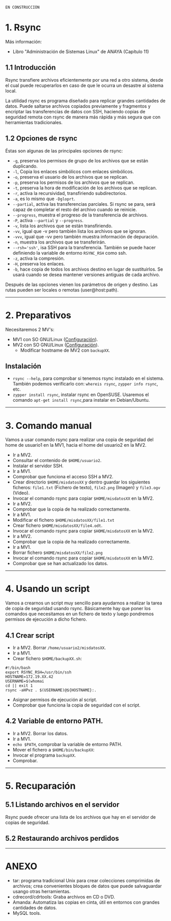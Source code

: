 
```
EN CONSTRUCCIÓN
```

# 1. Rsync

Más información:
* Libro "Administración de Sistemas Linux" de ANAYA (Capítulo 11)

## 1.1 Introducción

Rsync transfiere archivos eficientemente por una red a otro sistema, desde el
cual puede recuperarlos en caso de que le ocurra un desastre al sistema local.

La utilidad rsync es programa diseñado para replicar grandes cantidades de datos.
Puede saltarse archivos copiados previamente y fragmentos y encriptar las transferencias
de datos con SSH, haciendo copias de seguridad remota con rsync de manera más
rápida y más segura que con herramientas tradicionales.

## 1.2 Opciones de rsync

Éstas son algunas de las principales opciones de rsync:
* `-g`, preserva los permisos de grupo de los archivos que se están duplicando.
* `-l`, Copia los enlaces simbólicos com enlaces simbólicos.
* `-o`, preserva el usuario de los archivos que se replican.
* `-p`, preserva los permisos de los archivos que se replican.
* `-t`, preserva la hora de modificación de los archivos que se replican.
* `-r`, activa la recursividad, transfiriendo subdirectorios.
* `-a`, es lo mismo que `-Dgloprt`.
* `--partial`, activa las transferencias parciales. Si rsync se para, será
capaz de completar el resto del archivo cuando se reinicie.
* `--progress`, muestra el progreso de la transferencia de archivos.
* `-P`, activa `--partial` y `--progress`.
* `-v`, lista los archivos que se están transfiriendo.
* `-vv`, igual que -v pero también lista los archivos que se ignoran.
* `-vvv`, igual que -vv pero también muestra información de depuración.
* `-n`, muestra los archivos que se transferirán.
* `--rsh='ssh'`, isa SSH para la transferencia. También se puede hacer definiendo
la variable de entorno `RSYNC_RSH` como ssh.
* `-z`, activa la compresión.
* `-H`, preserva los enlaces.
* `-b`, hace copia de todos los archivos destino en lugar de sustituirlos. Se usará
cuando se desea mantener versiones antiguas de cada archivo.

Después de las opciones vienen los parámetros de origen y destino. Las rutas
pueden ser locales o remotas (user@host:path).

---

# 2. Preparativos

Necesitaremos 2 MV's:
* MV1 con SO GNU/Linux ([Configuración](../../global/configuracion/opensuse.md)).
* MV2 con SO GNU/Linux ([Configuración](../../global/configuracion/opensuse.md)).
    * Modificar hostname de MV2 con `backupXX`.

## Instalación

* `rsync --help`, para comprobar si tenemos rsync instalado en el sistema.
También podemos verificarlo con: `whereis rsync`, `zypper info rsync`, etc.
* `zypper install rsync`, instalar rsync en OpenSUSE. Usaremos el comando
`apt-get install rsync`,para instalar en Debian/Ubuntu.

---

# 3. Comando manual

Vamos a usar comando rsync para realizar una copia de seguridad del
home de usuario1 en la MV1, hacia el home del usuario2 en la MV2.

* Ir a MV2.
* Consultar el contenido de `$HOME/usuario2`.
* Instalar el servidor SSH.
* Ir a MV1.
* Comprobar que funciona el acceso SSH a MV2.
* Crear directorio `$HOME/misdatosXX` y dentro guardar los
siguientes ficheros: `file1.txt` (Fichero de texto), `file2.png` (Imagen) y
`file3.ogv` (Vídeo).
* Invocar el comando rsync para copiar `$HOME/misdatosXX` en la MV2.
* Ir a MV2.
* Comprobar que la copia de ha realizado correctamente.
* Ir a MV1.
* Modificar el fichero `$HOME/misdatosXX/file1.txt`
* Crear fichero `$HOME/misdatosXX/file4.odt`.
* Invocar el comando rsync para copiar `$HOME/misdatosXX` en la MV2.
* Ir a MV2.
* Comprobar que la copia de ha realizado correctamente.
* Ir a MV1.
* Borrar fichero `$HOME/misdatosXX/file2.png`
* Invocar el comando rsync para copiar `$HOME/misdatosXX` en la MV2.
* Comprobar que se han actualizado los datos.

---

# 4. Usando un script

Vamos a crearnos un script muy sencillo para ayudarnos a realizar la tarea de copia de seguridad usando rsync. Básicamente hay que poner los comandos que necesitamos en un fichero de texto y luego pondremos permisos de ejecución a dicho fichero.

## 4.1 Crear script

* Ir a MV2. Borrar `/home/usuario2/misdatosXX`.
* Ir a MV1.
* Crear fichero `$HOME/backupXX.sh`:

```
#!/bin/bash
export RSYNC_RSH=/usr/bin/ssh
HOSTNAME=172.19.XX.42
USERNAME=$(whomai
cd || exit 1
rsync -aHPvz . $(USERNAME)@${HOSTNAME}:.
```

* Asignar permisos de ejecución al script.
* Comprobar que funciona la copia de seguridad con el script.

## 4.2 Variable de entorno PATH.

* Ir a MV2. Borrar los datos.
* Ir a MV1.
* `echo $PATH`, comprobar la variable de entorno PATH.
* Mover el fichero a `$HOME/bin/backupXX`:
* Invocar el programa `backupXX`.
* Comprobar.

---

# 5. Recuparación

## 5.1 Listando archivos en el servidor

Rsync puede ofrecer una lista de los archivos que hay en el servidor de copias de seguridad.

## 5.2 Restaurando archivos perdidos

---

# ANEXO

* tar: programa tradicional Unix para crear colecciones comprimidas de archivos;
crea convenientes bloques de datos que puede salvaguardar usango otras herramientas.
* cdrecord/cdrtools: Graba archivos en CD o DVD.
* Amanda: Automatiza las copias en cinta, útil en entornos con grandes cantidades
de datos.
* MySQL tools.
